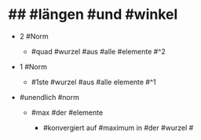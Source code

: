 # ## #längen #und #winkel 

 - 2 #Norm 

	 - #quad #wurzel #aus #alle #elemente #^2 

 - 1 #Norm 

	 - #1ste #wurzel #aus #alle elemente #^1 

 - #unendlich #norm 

	 - #max #der #elemente 

		 - #konvergiert auf #maximum in #der #wurzel #
